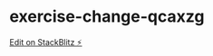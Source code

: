 # exercise-change-qcaxzg

[Edit on StackBlitz ⚡️](https://stackblitz.com/edit/exercise-change-qcaxzg)